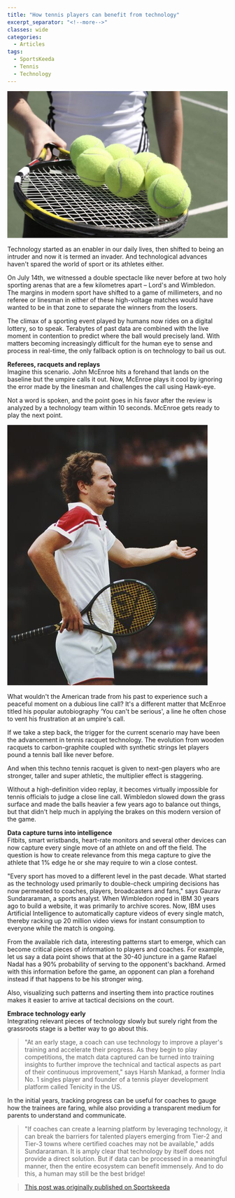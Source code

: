 ```yaml
---
title: "How tennis players can benefit from technology"
excerpt_separator: "<!--more-->"
classes: wide
categories:
  - Articles
tags:
  - SportsKeeda
  - Tennis
  - Technology
---
```

![tennis](/assets/images/skstudent.jpg)

Technology started as an enabler in our daily lives, then shifted to being an intruder and now it is termed an invader. And technological advances haven't spared the world of sport or its athletes either.
<!--more-->

On July 14th, we witnessed a double spectacle like never before at two holy sporting arenas that are a few kilometres apart – Lord's and Wimbledon. The margins in modern sport have shifted to a game of millimeters, and no referee or linesman in either of these high-voltage matches would have wanted to be in that zone to separate the winners from the losers.

The climax of a sporting event played by humans now rides on a digital lottery, so to speak. Terabytes of past data are combined with the live moment in contention to predict where the ball would precisely land. With matters becoming increasingly difficult for the human eye to sense and process in real-time, the only fallback option is on technology to bail us out.

**Referees, racquets and replays**  
Imagine this scenario. John McEnroe hits a forehand that lands on the baseline but the umpire calls it out. Now, McEnroe plays it cool by ignoring the error made by the linesman and challenges the call using Hawk-eye.

Not a word is spoken, and the point goes in his favor after the review is analyzed by a technology team within 10 seconds. McEnroe gets ready to play the next point.

![tennis](/assets/images/skmcnroe.jpg)

What wouldn't the American trade from his past to experience such a peaceful moment on a dubious line call? It's a different matter that McEnroe titled his popular autobiography ‘You can't be serious', a line he often chose to vent his frustration at an umpire's call.

If we take a step back, the trigger for the current scenario may have been the advancement in tennis racquet technology. The evolution from wooden racquets to carbon-graphite coupled with synthetic strings let players pound a tennis ball like never before.

And when this techno tennis racquet is given to next-gen players who are stronger, taller and super athletic, the multiplier effect is staggering.

Without a high-definition video replay, it becomes virtually impossible for tennis officials to judge a close line call. Wimbledon slowed down the grass surface and made the balls heavier a few years ago to balance out things, but that didn't help much in applying the brakes on this modern version of the game.

**Data capture turns into intelligence**  
Fitbits, smart wristbands, heart-rate monitors and several other devices can now capture every single move of an athlete on and off the field. The question is how to create relevance from this mega capture to give the athlete that 1% edge he or she may require to win a close contest.

"Every sport has moved to a different level in the past decade. What started as the technology used primarily to double-check umpiring decisions has now permeated to coaches, players, broadcasters and fans," says Gaurav Sundararaman, a sports analyst.
When Wimbledon roped in IBM 30 years ago to build a website, it was primarily to archive scores. Now, IBM uses Artificial Intelligence to automatically capture videos of every single match, thereby racking up 20 million video views for instant consumption to everyone while the match is ongoing.

From the available rich data, interesting patterns start to emerge, which can become critical pieces of information to players and coaches. For example, let us say a data point shows that at the 30-40 juncture in a game Rafael Nadal has a 90% probability of serving to the opponent's backhand. Armed with this information before the game, an opponent can plan a forehand instead if that happens to be his stronger wing.

Also, visualizing such patterns and inserting them into practice routines makes it easier to arrive at tactical decisions on the court.

**Embrace technology early**  
Integrating relevant pieces of technology slowly but surely right from the grassroots stage is a better way to go about this.

> "At an early stage, a coach can use technology to improve a player's training and accelerate their progress. As they begin to play competitions, the match data captured can be turned into training insights to further improve the technical and tactical aspects as part of their continuous improvement," says Harsh Mankad, a former India No. 1 singles player and founder of a tennis player development platform called Tenicity in the US.

In the initial years, tracking progress can be useful for coaches to gauge how the trainees are faring, while also providing a transparent medium for parents to understand and communicate.

> "If coaches can create a learning platform by leveraging technology, it can break the barriers for talented players emerging from Tier-2 and Tier-3 towns where certified coaches may not be available," adds Sundararaman.
It is amply clear that technology by itself does not provide a direct solution. But if data can be processed in a meaningful manner, then the entire ecosystem can benefit immensely. And to do this, a human may still be the best bridge!

> [This post was originally published on Sportskeeda](https://www.sportskeeda.com/tennis/how-tennis-players-can-benefit-from-technology)